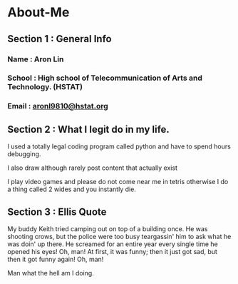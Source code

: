 # About-Me

## Section 1 : General Info

### Name : Aron Lin
### School : High school of Telecommunication of Arts and Technology. (HSTAT)
### Email : aronl9810@hstat.org

## Section 2 : What I legit do in my life.
I used a totally legal coding program called python and have to spend hours debugging. 

I also draw although rarely post content that actually exist

I play video games and please do not come near me in tetris otherwise I do a thing called 2 wides and you instantly die.

## Section 3 : Ellis Quote

My buddy Keith tried camping out on top of a building once. He was shooting crows, but the police were too busy teargassin' him to ask what he was doin' up there. He screamed for an entire year every single time he opened his eyes! Oh, man! At first, it was funny; then it just got sad, but then it got funny again! Oh, man!

Man what the hell am I doing. 

